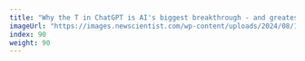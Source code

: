 ```yaml
---
title: "Why the T in ChatGPT is AI's biggest breakthrough - and greatest risk"
imageUrl: "https://images.newscientist.com/wp-content/uploads/2024/08/15111606/SEI_217467197.jpg?width=788"
index: 90
weight: 90
---
```

